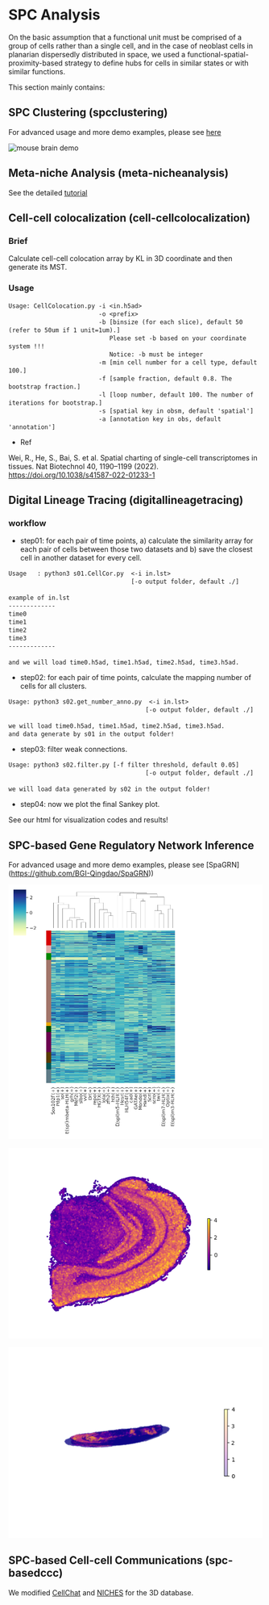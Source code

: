 # SPC Analysis
On the basic assumption that a functional unit must be comprised of a group of cells rather than a single cell, and in the case of neoblast cells in planarian dispersedly distributed in space, we used a functional-spatial-proximity-based strategy to define hubs for cells in similar states or with similar functions.


This section mainly contains:

## SPC Clustering (spcclustering) 
For advanced usage and more demo examples, please see
[here](https://github.com/BGI-Qingdao/SPC)

![mouse brain demo](https://github.com/BGI-Qingdao/SPC/blob/main/demo/compare.jpg)


## Meta-niche Analysis (meta-nicheanalysis)

See the detailed [tutorial](https://github.com/BGI-Qingdao/4D-BioReconX/blob/main/SPCAnalysis/meta-nicheanalysis/calculate-niches-on-coords.ipynb)

## Cell-cell colocalization (cell-cellcolocalization)
### Brief

Calculate cell-cell colocation array by KL in 3D coordinate and then generate its MST.

### Usage

```
Usage: CellColocation.py -i <in.h5ad>
                         -o <prefix>
                         -b [binsize (for each slice), default 50 (refer to 50um if 1 unit=1um).]
                            Please set -b based on your coordinate system !!!
                            Notice: -b must be integer
                         -m [min cell number for a cell type, default 100.]
                         -f [sample fraction, default 0.8. The bootstrap fraction.]
                         -l [loop number, default 100. The number of iterations for bootstrap.]
                         -s [spatial key in obsm, default 'spatial']
                         -a [annotation key in obs, default 'annotation']
```

*  Ref

Wei, R., He, S., Bai, S. et al. Spatial charting of single-cell transcriptomes in tissues. Nat Biotechnol 40, 1190–1199 (2022). https://doi.org/10.1038/s41587-022-01233-1


## Digital Lineage Tracing (digitallineagetracing)

### workflow

* step01: for each pair of time points, a) calculate the similarity array for each pair of cells between those two datasets and b) save the closest cell in another dataset for every cell.


```
Usage   : python3 s01.CellCor.py  <-i in.lst>
                                  [-o output folder, default ./]

example of in.lst
-------------  
time0
time1
time2
time3
-------------

and we will load time0.h5ad, time1.h5ad, time2.h5ad, time3.h5ad.

```

* step02: for each pair of time points, calculate the mapping number of cells for all clusters.

```
Usage: python3 s02.get_number_anno.py  <-i in.lst>
                                      [-o output folder, default ./]

we will load time0.h5ad, time1.h5ad, time2.h5ad, time3.h5ad.
and data generate by s01 in the output folder!
```

* step03: filter weak connections.

```
Usage: python3 s02.filter.py [-f filter threshold, default 0.05]
                                      [-o output folder, default ./]

we will load data generated by s02 in the output folder!

```

* step04: now we plot the final Sankey plot.

See our html for visualization codes and results!



## SPC-based Gene Regulatory Network Inference
For advanced usage and more demo examples, please see
[SpaGRN] (https://github.com/BGI-Qingdao/SpaGRN))

![heatmap of cell-specific regulons](https://github.com/BGI-Qingdao/SpaGRN/blob/main/resource/E14-16h_hotspot_clusters_heatmap_top5.png)

![2D spatial distribution map of a regulon](https://github.com/BGI-Qingdao/SpaGRN/blob/main/resource/Egr3.png)
 
![3D spatial distribution map of a regulon](https://github.com/BGI-Qingdao/SpaGRN/blob/main/resource/grh_L3.png)


## SPC-based Cell-cell Communications (spc-basedccc)

We modified [CellChat](https://github.com/sqjin/CellChat) and [NICHES](https://github.com/msraredon/NICHES) for the 3D database.
